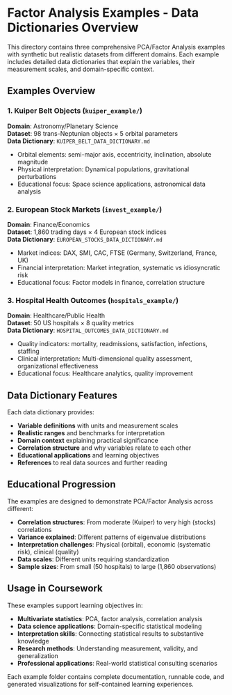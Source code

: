 # Factor Analysis Examples - Data Dictionaries Overview

This directory contains three comprehensive PCA/Factor Analysis examples with synthetic but realistic datasets from different domains. Each example includes detailed data dictionaries that explain the variables, their measurement scales, and domain-specific context.

## Examples Overview

### 1. Kuiper Belt Objects (`kuiper_example/`)
**Domain**: Astronomy/Planetary Science  
**Dataset**: 98 trans-Neptunian objects × 5 orbital parameters  
**Data Dictionary**: `KUIPER_BELT_DATA_DICTIONARY.md`
- Orbital elements: semi-major axis, eccentricity, inclination, absolute magnitude
- Physical interpretation: Dynamical populations, gravitational perturbations
- Educational focus: Space science applications, astronomical data analysis

### 2. European Stock Markets (`invest_example/`)  
**Domain**: Finance/Economics  
**Dataset**: 1,860 trading days × 4 European stock indices  
**Data Dictionary**: `EUROPEAN_STOCKS_DATA_DICTIONARY.md`
- Market indices: DAX, SMI, CAC, FTSE (Germany, Switzerland, France, UK)
- Financial interpretation: Market integration, systematic vs idiosyncratic risk
- Educational focus: Factor models in finance, correlation structure

### 3. Hospital Health Outcomes (`hospitals_example/`)
**Domain**: Healthcare/Public Health  
**Dataset**: 50 US hospitals × 8 quality metrics  
**Data Dictionary**: `HOSPITAL_OUTCOMES_DATA_DICTIONARY.md`
- Quality indicators: mortality, readmissions, satisfaction, infections, staffing
- Clinical interpretation: Multi-dimensional quality assessment, organizational effectiveness  
- Educational focus: Healthcare analytics, quality improvement

## Data Dictionary Features

Each data dictionary provides:
- **Variable definitions** with units and measurement scales
- **Realistic ranges** and benchmarks for interpretation
- **Domain context** explaining practical significance
- **Correlation structure** and why variables relate to each other
- **Educational applications** and learning objectives
- **References** to real data sources and further reading

## Educational Progression

The examples are designed to demonstrate PCA/Factor Analysis across different:
- **Correlation structures**: From moderate (Kuiper) to very high (stocks) correlations
- **Variance explained**: Different patterns of eigenvalue distributions  
- **Interpretation challenges**: Physical (orbital), economic (systematic risk), clinical (quality)
- **Data scales**: Different units requiring standardization
- **Sample sizes**: From small (50 hospitals) to large (1,860 observations)

## Usage in Coursework

These examples support learning objectives in:
- **Multivariate statistics**: PCA, factor analysis, correlation analysis
- **Data science applications**: Domain-specific statistical modeling
- **Interpretation skills**: Connecting statistical results to substantive knowledge
- **Research methods**: Understanding measurement, validity, and generalization
- **Professional applications**: Real-world statistical consulting scenarios

Each example folder contains complete documentation, runnable code, and generated visualizations for self-contained learning experiences.
